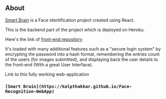 ## About

[Smart Brain](https://kalpthakkar.github.io/Face-Recognition-WebApp) is a Face identification project created using React.<br /> 

This is the backend part of the project which is deployed on Heroku.

Here's the link of [front-end repository](https://github.com/kalpthakkar/Face-Recognition-WebApp) 

It's loaded with many additional features such as a "secure login system" by encrypting the password into a hash format, remembering the entries count of the users (for images submitted), and displaying back the user details to the front-end (With a great User Interface). 

Link to this fully working web-application 
### `[Smart Brain](https://kalpthakkar.github.io/Face-Recognition-WebApp)`